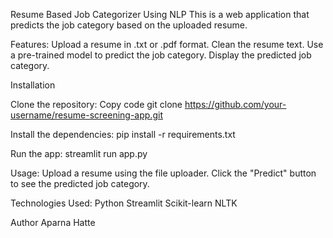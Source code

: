 Resume Based Job Categorizer Using NLP
This is a web application that predicts the job category based on the uploaded resume.

Features:
Upload a resume in .txt or .pdf format.
Clean the resume text.
Use a pre-trained model to predict the job category.
Display the predicted job category.

Installation

Clone the repository:
Copy code
git clone https://github.com/your-username/resume-screening-app.git

Install the dependencies:
pip install -r requirements.txt

Run the app:
streamlit run app.py

Usage:
Upload a resume using the file uploader.
Click the "Predict" button to see the predicted job category.

Technologies Used:
Python
Streamlit
Scikit-learn
NLTK

Author
Aparna Hatte
